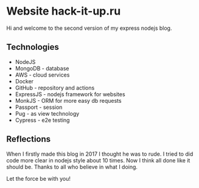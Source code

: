 # Website hack-it-up.ru

Hi and welcome to the second version of my express nodejs blog.

## Technologies

* NodeJS
* MongoDB - database
* AWS - cloud services
* Docker
* GitHub - repository and actions
* ExpressJS - nodejs framework for websites
* MonkJS - ORM for more easy db requests
* Passport - session
* Pug - as view technology
* Cypress - e2e testing

## Reflections

When I firstly made this blog in 2017 I thought he was to rude. I tried to did code more clear in nodejs style about 10 times. Now I think all done like it should be. Thanks to all who believe in what I doing.

Let the force be with you!

